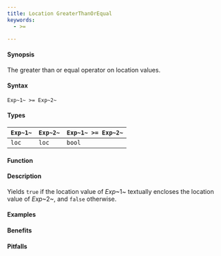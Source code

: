 ```yaml
---
title: Location GreaterThanOrEqual
keywords:
  - >=

---
```


#### Synopsis

The greater than or equal operator on location values.

#### Syntax

`Exp~1~ >= Exp~2~`

#### Types


| `Exp~1~` | `Exp~2~` | `Exp~1~ >= Exp~2~`  |
| --- | --- | --- |
| `loc`     |  `loc`    | `bool`                |


#### Function

#### Description

Yields `true` if the location value of _Exp_~1~ textually encloses
the location value of _Exp_~2~, and `false` otherwise.

#### Examples

#### Benefits

#### Pitfalls

